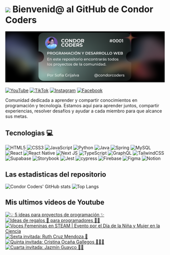 # <img src="https://media.giphy.com/media/lGhBlBMIN2XsEteTN3/giphy.gif" width="100"/> Bienvenid@ al GitHub de Condor Coders

![Banner de Condor Coders](banner-github-condor-coders.png)

[![YouTube](https://img.shields.io/badge/YouTube-%23FF0000.svg?style=for-the-badge&logo=YouTube&logoColor=white)](https://www.youtube.com/@condorcoders)
[![TikTok](https://img.shields.io/badge/TikTok-%23000000.svg?style=for-the-badge&logo=TikTok&logoColor=white)](https://www.tiktok.com/@condorcoders)
[![Instagram](https://img.shields.io/badge/Instagram-%23E4405F.svg?style=for-the-badge&logo=Instagram&logoColor=white)](https://www.instagram.com/condorcoders/)
[![Facebook](https://img.shields.io/badge/Facebook-%231877F2.svg?style=for-the-badge&logo=Facebook&logoColor=white)](https://www.facebook.com/condorcoders/)

Comunidad dedicada a aprender y compartir conocimientos en programación y tecnología. Estamos aquí para aprender juntos, compartir experiencias, resolver desafíos y ayudar a cada miembro para que alcance sus metas.

## Tecnologias 💻
![HTML5](https://img.shields.io/badge/html5-%23E34F26.svg?style=for-the-badge&logo=html5&logoColor=white)
![CSS3](https://img.shields.io/badge/css3-%231572B6.svg?style=for-the-badge&logo=css3&logoColor=white)
![JavaScript](https://img.shields.io/badge/javascript-%23323330.svg?style=for-the-badge&logo=javascript&logoColor=%23F7DF1E)
![Python](https://img.shields.io/badge/python-3670A0?style=for-the-badge&logo=python&logoColor=ffdd54)
![Java](https://img.shields.io/badge/java-%23ED8B00.svg?style=for-the-badge&logo=openjdk&logoColor=white)
![Spring](https://img.shields.io/badge/spring-%236DB33F.svg?style=for-the-badge&logo=spring&logoColor=white)
![MySQL](https://img.shields.io/badge/mysql-%2300f.svg?style=for-the-badge&logo=mysql&logoColor=white)
<br/>
![React](https://img.shields.io/badge/react-%2320232a.svg?style=for-the-badge&logo=react&logoColor=%2361DAFB)
![React Native](https://img.shields.io/badge/react_native-%2320232a.svg?style=for-the-badge&logo=react&logoColor=%2361DAFB)
![Next JS](https://img.shields.io/badge/Next-black?style=for-the-badge&logo=next.js&logoColor=white)
![TypeScript](https://img.shields.io/badge/typescript-%23007ACC.svg?style=for-the-badge&logo=typescript&logoColor=white)
![GraphQL](https://img.shields.io/badge/-GraphQL-E10098?style=for-the-badge&logo=graphql&logoColor=white)
![TailwindCSS](https://img.shields.io/badge/tailwindcss-%2338B2AC.svg?style=for-the-badge&logo=tailwind-css&logoColor=white)
<br/>
![Supabase](https://img.shields.io/badge/Supabase-3ECF8E?style=for-the-badge&logo=supabase&logoColor=white)
![Storybook](https://img.shields.io/badge/-Storybook-FF4785?style=for-the-badge&logo=storybook&logoColor=white)
![Jest](https://img.shields.io/badge/-jest-%23C21325?style=for-the-badge&logo=jest&logoColor=white)
![cypress](https://img.shields.io/badge/-cypress-%23E5E5E5?style=for-the-badge&logo=cypress&logoColor=058a5e)
![Firebase](https://img.shields.io/badge/Firebase-039BE5?style=for-the-badge&logo=Firebase&logoColor=white)
![Figma](https://img.shields.io/badge/figma-%23F24E1E.svg?style=for-the-badge&logo=figma&logoColor=white)
![Notion](https://img.shields.io/badge/Notion-%23000000.svg?style=for-the-badge&logo=notion&logoColor=white)

## Las estadisticas del repositorio
![Condor Coders' GitHub stats](https://github-readme-stats.vercel.app/api?username=condorcoders&show_icons=true&theme=dark) ![Top Langs](https://github-readme-stats.vercel.app/api/top-langs/?username=condorcoders&layout=compact&theme=dark)

## Mis ultimos videos de Youtube
<!-- BEGIN YOUTUBE-CARDS -->
[![💡 5 ideas para proyectos de programación ✨](https://ytcards.demolab.com/?id=rR3Yiev2GcQ&title=%F0%9F%92%A1+5+ideas+para+proyectos+de+programaci%C3%B3n+%E2%9C%A8&lang=en&timestamp=1708707644&background_color=%230d1117&title_color=%23ffffff&stats_color=%23dedede&max_title_lines=1&width=250&border_radius=5 "💡 5 ideas para proyectos de programación ✨")](https://www.youtube.com/watch?v=rR3Yiev2GcQ)
[![Ideas de regalos 🎁  para programadores 🧑‍💻](https://ytcards.demolab.com/?id=PE_vmXxKWbc&title=Ideas+de+regalos+%F0%9F%8E%81++para+programadores+%F0%9F%A7%91%E2%80%8D%F0%9F%92%BB&lang=en&timestamp=1708621226&background_color=%230d1117&title_color=%23ffffff&stats_color=%23dedede&max_title_lines=1&width=250&border_radius=5 "Ideas de regalos 🎁  para programadores 🧑‍💻")](https://www.youtube.com/watch?v=PE_vmXxKWbc)
[![Voces Femeninas en STEAM |  Evento por el Día de la Niña y Mujer en la Ciencia](https://ytcards.demolab.com/?id=6lEdeamp-J8&title=Voces+Femeninas+en+STEAM+%7C++Evento+por+el+D%C3%ADa+de+la+Ni%C3%B1a+y+Mujer+en+la+Ciencia&lang=en&timestamp=1707611048&background_color=%230d1117&title_color=%23ffffff&stats_color=%23dedede&max_title_lines=1&width=250&border_radius=5 "Voces Femeninas en STEAM |  Evento por el Día de la Niña y Mujer en la Ciencia")](https://www.youtube.com/watch?v=6lEdeamp-J8)
[![Sexta invitada: Ruth Cruz Mendoza 🎨](https://ytcards.demolab.com/?id=f2Ak2iH0nHI&title=Sexta+invitada%3A+Ruth+Cruz+Mendoza+%F0%9F%8E%A8&lang=en&timestamp=1707498029&background_color=%230d1117&title_color=%23ffffff&stats_color=%23dedede&max_title_lines=1&width=250&border_radius=5 "Sexta invitada: Ruth Cruz Mendoza 🎨")](https://www.youtube.com/watch?v=f2Ak2iH0nHI)
[![Quinta invitada: Cristina Ocaña Gallegos 🔬🧬🧪](https://ytcards.demolab.com/?id=_PgdV1oEzQ4&title=Quinta+invitada%3A+Cristina+Oca%C3%B1a+Gallegos+%F0%9F%94%AC%F0%9F%A7%AC%F0%9F%A7%AA&lang=en&timestamp=1707411634&background_color=%230d1117&title_color=%23ffffff&stats_color=%23dedede&max_title_lines=1&width=250&border_radius=5 "Quinta invitada: Cristina Ocaña Gallegos 🔬🧬🧪")](https://www.youtube.com/watch?v=_PgdV1oEzQ4)
[![Cuarta invitada: Jazmín Guayco 👩‍⚕️](https://ytcards.demolab.com/?id=r9TJ4e5DZ1o&title=Cuarta+invitada%3A+Jazm%C3%ADn+Guayco+%F0%9F%91%A9%E2%80%8D%E2%9A%95%EF%B8%8F&lang=en&timestamp=1707325245&background_color=%230d1117&title_color=%23ffffff&stats_color=%23dedede&max_title_lines=1&width=250&border_radius=5 "Cuarta invitada: Jazmín Guayco 👩‍⚕️")](https://www.youtube.com/watch?v=r9TJ4e5DZ1o)
<!-- END YOUTUBE-CARDS -->
